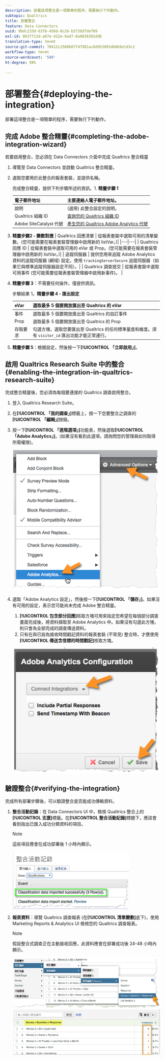 ```yaml
---
description: 部署這項整合是一項簡單的程序，需要執行下列動作。
subtopic: Qualtrics
title: 部署整合
feature: Data Connectors
uuid: 9bdc233d-63f6-456d-8c26-b5736dfdef09
exl-id: 8637f13d-a07e-412e-9ad7-8a0836301dd6
translation-type: tm+mt
source-git-commit: 78412c2588b07f47981ac0d953893db6b9e1d3c2
workflow-type: tm+mt
source-wordcount: '589'
ht-degree: 98%

---
```


# 部署整合{#deploying-the-integration}

部署這項整合是一項簡單的程序，需要執行下列動作。

## 完成 Adobe 整合精靈{#completing-the-adobe-integration-wizard}

若要啟用整合，您必須在 Data Connectors 介面中完成 Qualtrics 整合精靈

1. 導覽至 Data Connectors 並啟動 Qualtrics 整合精靈。
1. 選取您要用於此整合的報表套裝，並提供名稱。

   完成整合精靈，提供下列步驟所述的資訊。1. **精靈步驟 1**

   | 電子郵件地址 | 主要連絡人電子郵件地址。 |
   |---|---|
   | 說明 | (選用) 此整合設定的說明。 |
   | Qualtrics 組織 ID | [查詢您的 Qualtrics 組織 ID](../qualtrics-overview/qualtrics-org-id.md) |
   | Adobe SiteCatalyst 代號 | [產生您的 Qualtrics Adobe Analytics 代號](../qualtrics-overview/qualtrics-token.md) |

1. **精靈步驟2 - 變數對應**
|  Qualtrics 回應清單  | 從報表套裝中選取可用的清單變數。(您可能需要在報表套裝管理器中啟用新的 listVar。)|
|---|---|
|  Qualtrics 回應 ID  | 從報表套裝中選取可用的 eVar 或 Prop。(您可能需要在報表套裝管理器中啟用新的 listVar。)|
|  追蹤伺服器  | 提供您用來追蹤 Adobe Analytics 資料的追蹤伺服器 (網域) 設定。使用 
`trackingServerSecure` 追蹤伺服器（如果它與標準追蹤伺服器設定不同）。|
|  Qualtrics 調查提交  | 從報表套裝中選取可用事件 (您可能需要從報表套裝管理器中啟用新事件)。  |

1. **精靈步驟 3**：不需要任何操作，僅提供資訊。

   步驟結果 1。**精靈步驟 4 - 匯出設定**

   | eVar | 選取最多 5 個要開放匯出至 Qualtrics 的 eVar |
   |---|---|
   | 事件 | 選取最多 5 個要開放匯出至 Qualtrics 的自訂事件 |
   | Prop | 選取最多 5 個要開放匯出至 Qualtrics 的 Prop |
   | 存取要求 | 勾選方塊，選取您要匯出至 Qualtrics 的任何標準量度和維度。須有 `visitor_id` 匯出功能才能正常運行。 |

1. **精靈步驟 5**：檢閱設定，然後按一下&#x200B;**[!UICONTROL 「立即啟用」]**。

## 啟用 Qualtrics Research Suite 中的整合{#enabling-the-integration-in-qualtrics-research-suite}

完成整合精靈後，您必須為每個要連接的 Qualtrics 調查啟用整合。

1. 登入 Qualtrics Research Suite。
1. 在&#x200B;**[!UICONTROL 「我的調查」]**&#x200B;標籤上，按一下您要整合之調查的&#x200B;**[!UICONTROL 「編輯」]**&#x200B;按鈕。
1. 按一下&#x200B;**[!UICONTROL 「進階選項」]**&#x200B;功能表，然後選取&#x200B;**[!UICONTROL 「Adobe Analytics」]**。(如果沒有看到此選項，請詢問您的管理員如何取得所需權限)。

   ![](assets/advanced_options.png)

1. 選取「Adobe Analytics 設定」，然後按一下&#x200B;**[!UICONTROL 「儲存」]**。如果沒有可用的設定，表示您可能尚未完成 Adobe 整合精靈。
   1. **[!UICONTROL 包含部分回應]**&#x200B;核取方塊可用來指定您希望在每個部分調查畫面完成後，將資料擷取至 Adobe Analytics 中。如果沒有勾選此方塊，則只會為全部完成的調查傳送資料。
   1. 只有在與已設為接收時間戳記資料的報表套裝 (不常見) 整合時，才應使用&#x200B;**[!UICONTROL 傳送含信標的時間戳記]**&#x200B;核取方塊。

   ![](assets/integration_config.png)

## 驗證整合{#verifying-the-integration}

完成所有部署步驟後，可以驗證整合是否能成功傳輸資料。

1. **整合活動記錄**：在 Data Connectors UI 中，檢視 Qualtrics 整合上的&#x200B;**[!UICONTROL 支援]**&#x200B;標籤。在&#x200B;**[!UICONTROL 整合活動記錄]**&#x200B;標題下，應該會看到指出已匯入成功分類資料的項目。

   >[!NOTE]
   >
   >這些項目應會在成功部署後 1 小時內顯示。

   ![](assets/verify-1.png)

1. **報表資料**：導覽 Qualtrics 調查報表 (在&#x200B;**[!UICONTROL 清單變數]**&#x200B;底下)，使用 Marketing Reports &amp; Analytics UI 檢視您的 Qualtrics 調查報表。

   >[!NOTE]
   >
   >假設整合式調查正在主動接收回應，此資料應會在部署成功後 24-48 小時內顯示。

   ![](assets/verify-2.png) ![](assets/verify-3.png)
